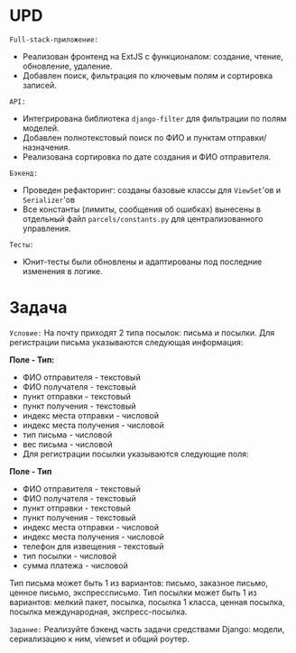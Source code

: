 # UPD

`Full-stack-приложение:`
- Реализован фронтенд на ExtJS с функционалом: создание, чтение, обновление, удаление.
- Добавлен поиск, фильтрация по ключевым полям и сортировка записей.

`API:`
- Интегрирована библиотека `django-filter` для фильтрации по полям моделей.
- Добавлен полнотекстовый поиск по ФИО и пунктам отправки/назначения.
- Реализована сортировка по дате создания и ФИО отправителя.

`Бэкенд:`
- Проведен рефакторинг: созданы базовые классы для `ViewSet`'ов и `Serializer`'ов
- Все константы (лимиты, сообщения об ошибках) вынесены в отдельный файл `parcels/constants.py` для централизованного управления.

`Тесты:`
- Юнит-тесты были обновлены и адаптированы под последние изменения в логике.

# Задача
`Условие:` 
На почту приходят 2 типа посылок: письма и посылки. Для регистрации письма указываются
следующая информация:

**Поле  -  Тип:**
- ФИО отправителя - текстовый
- ФИО получателя - текстовый
- пункт отправки - текстовый
- пункт получения - текстовый
- индекс места отправки - числовой
- индекс места получения - числовой
- тип письма - числовой
- вес письма - числовой
- Для регистрации посылки указываются следующие поля:

**Поле  -  Тип**
- ФИО отправителя - текстовый
- ФИО получателя - текстовый
- пункт отправки - текстовый
- пункт получения - текстовый
- индекс места отправки - числовой
- индекс места получения - числовой
- телефон для извещения - текстовый
- тип посылки - числовой
- сумма платежа - числовой

Тип письма может быть 1 из вариантов: письмо, заказное письмо, ценное письмо, экспрессписьмо. Тип посылки может быть 1 из вариантов: мелкий пакет, посылка, посылка 1 класса,
ценная посылка, посылка международная, экспресс-посылка.

`Задание:`
Реализуйте бэкенд часть задачи средствами Django: модели, сериализацию к ним, viewset и
общий роутер.

